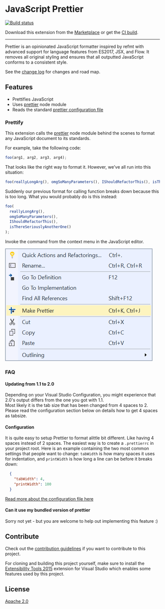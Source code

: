 # JavaScript Prettier

[![Build status](https://ci.appveyor.com/api/projects/status/t38jbrjn8akd2jla?svg=true)](https://ci.appveyor.com/project/madskristensen/javascriptprettier)

Download this extension from the [Marketplace](https://marketplace.visualstudio.com/items?itemName=MadsKristensen.JavaScriptPrettier)
or get the [CI build](http://vsixgallery.com/extension/J1da7ad9e-85b3-4a0c-8e45-b2ae59a575a7/).

---------------------------------------

Prettier is an opinionated JavaScript formatter inspired by refmt with advanced support for language features from ES2017, JSX, and Flow. It removes all original styling and ensures that all outputted JavaScript conforms to a consistent style.

See the [change log](CHANGELOG.md) for changes and road map.

## Features

- Prettifies JavaScript
- Uses [prettier](https://github.com/jlongster/prettier) node module
- Reads the standard [prettier configuration file](https://prettier.io/docs/en/configuration.html)

### Prettify
This extension calls the [prettier](https://github.com/jlongster/prettier) node module behind the scenes to format any JavaScript document to its standards.

For example, take the following code:

```js
foo(arg1, arg2, arg3, arg4);
```

That looks like the right way to format it. However, we've all run
into this situation:

```js
foo(reallyLongArg(), omgSoManyParameters(), IShouldRefactorThis(), isThereSeriouslyAnotherOne());
```

Suddenly our previous format for calling function breaks down because
this is too long. What you would probably do is this instead:

```js
foo(
  reallyLongArg(),
  omgSoManyParameters(),
  IShouldRefactorThis(),
  isThereSeriouslyAnotherOne()
);
```

Invoke the command from the context menu in the JavaScript editor.

![Context Menu](art/context-menu.png)

### FAQ

#### Updating from 1.1 to 2.0
Depending on your Visual Studio Configuration, you might experience that 2.0's output differs from the one you got with 1.1.  
Most likely it is the tab size that has been changed from 4 spaces to 2. Please read the configuration section below on details how to get 4 spaces as tabsize.

#### Configuration
It is quite easy to setup Prettier to format alittle bit different. Like having 4 spaces instead of 2 spaces. The easiest way is to create a `.prettierrc` in your project root. Here is an example containing the two most common settings that people want to change: `tabWidth` is how many spaces it uses for indentation, and `printWidth` is how long a line can be before it breaks down:

```json
  {
    "tabWidth": 4,
    "printWidth": 100
  }
```

[Read more about the configuration file here](https://prettier.io/docs/en/configuration.html)

#### Can it use my bundled version of prettier
Sorry not yet - but you are welcome to help out implementing this feature :)


## Contribute
Check out the [contribution guidelines](.github/CONTRIBUTING.md)
if you want to contribute to this project.

For cloning and building this project yourself, make sure
to install the
[Extensibility Tools 2015](https://visualstudiogallery.msdn.microsoft.com/ab39a092-1343-46e2-b0f1-6a3f91155aa6)
extension for Visual Studio which enables some features
used by this project.

## License
[Apache 2.0](LICENSE)